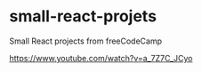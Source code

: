 # small-react-projets
 Small React projects from freeCodeCamp
 
 https://www.youtube.com/watch?v=a_7Z7C_JCyo
